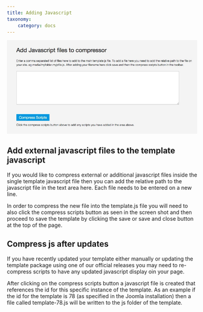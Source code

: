 ```yaml
---
title: Adding Javascript
taxonomy:
    category: docs
---
```


![Javascript Compressor](javascript-compressor.jpg)

## Add external javascript files to the template javascript
If you would like to compress external or additional javascript files inside the single template javascript file then you can add the relative path to the javascript file in the text area here. Each file needs to be entered on a new line.

In order to compress the new file into the template.js file you will need to also click the compress scripts button as seen in the screen shot and then proceed to save the template by clicking the save or save and close button at the top of the page.

## Compress js after updates
If you have recently updated your template either manually or updating the template package using one of our official releases you may need to re-compress scripts to have any updated javascript display oin your page.

After clicking on the compress scripts button a javascript file is created that references the id for this specific instance of the template. As an example if the id for the template is 78 (as specified in the Joomla installation) then a file called template-78.js will be written to the js folder of the template.